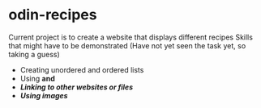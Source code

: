 # odin-recipes
Current project is to create a website that displays different recipes
Skills that might have to be demonstrated (Have not yet seen the task yet, so taking a guess)
- Creating unordered and ordered lists
- Using <strong> and <em>
- Linking to other websites or files
- Using images
